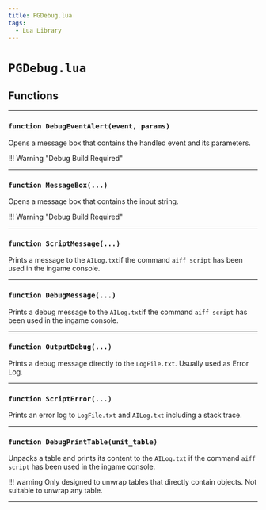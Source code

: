 ```yaml
---
title: PGDebug.lua
tags:
  - Lua Library
---
```

# `PGDebug.lua`

## Functions

---

### `function DebugEventAlert(event, params)`

Opens a message box that contains the handled event and its parameters.

!!! Warning "Debug Build Required"

---

### `function MessageBox(...)`

Opens a message box that contains the input string.

!!! Warning "Debug Build Required"

---

### `function ScriptMessage(...)`

Prints a message to the `AILog.txt`if the command `aiff script` has been used in the ingame console.

---

### `function DebugMessage(...)`

Prints a debug message to the `AILog.txt`if the command `aiff script` has been used in the ingame console.

---

### `function OutputDebug(...)`

Prints a debug message directly to the `LogFile.txt`.
Usually used as Error Log.

---

### `function ScriptError(...)`

Prints an error log to `LogFile.txt` and `AILog.txt` including a stack trace.

---

### `function DebugPrintTable(unit_table)`

Unpacks a table and prints its content to the `AILog.txt` if the command `aiff script` has been used in the ingame console.

!!! warning
    Only designed to unwrap tables that directly contain objects. Not suitable to unwrap any table.

---
